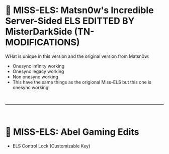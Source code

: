 # 🚨 MISS-ELS: Matsn0w's Incredible Server-Sided ELS EDITTED BY MisterDarkSide (TN-MODIFICATIONS)

WHat is unique in this version and the original version from Matsn0w:
- Onesync infinity working
- Onesync legacy working
- Non onesync working
- This have the same things as the origional Miss-ELS but this one is onesync working!

<br><hr><br>

# 🚨 MISS-ELS: Abel Gaming Edits
<ul>
  <li>ELS Control Lock (Customizable Key)</li>
</ul>
